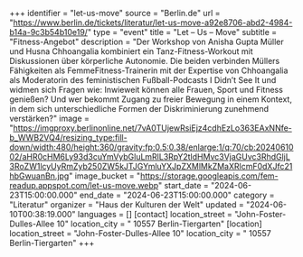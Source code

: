 +++
identifier = "let-us-move"
source = "Berlin.de"
url = "https://www.berlin.de/tickets/literatur/let-us-move-a92e8706-abd2-4984-b14a-9c3b54b10e19/"
type = "event"
title = "Let – Us – Move"
subtitle = "Fitness-Angebot"
description = "Der Workshop von Anisha Gupta Müller und Husna Chhoangalia kombiniert ein Tanz-Fitness-Workout mit Diskussionen über körperliche Autonomie. Die beiden verbinden Müllers Fähigkeiten als FemmeFitness-Trainerin mit der Expertise von Chhoangalia als Moderatorin des feministischen Fußball-Podcasts I Didn’t See It und widmen sich Fragen wie: Inwieweit können alle Frauen, Sport und Fitness genießen? Und wer bekommt Zugang zu freier Bewegung in einem Kontext, in dem sich unterschiedliche Formen der Diskriminierung zunehmend verstärken?"
image = "https://imgproxy.berlinonline.net/7vA0TUjewRsiEjz4cdhEzLo363EAxNNfe-b_WWB2VQ4/resizing_type:fill-down/width:480/height:360/gravity:fp:0.5:0.38/enlarge:1/q:70/cb:2024061002/aHR0cHM6Ly93d3cuYmVybGluLmRlL3RpY2tldHMvc3VjaGUvc3RhdGljL3RoZW1lcyUyRmZyb250ZW5kJTJGYmluYXJpZXMlMkZMaXRlcmF0dXJfc21hbGwuanBn.jpg"
image_bucket = "https://storage.googleapis.com/fem-readup.appspot.com/let-us-move.webp"
start_date = "2024-06-23T15:00:00.000"
end_date = "2024-06-23T15:00:00.000"
category = "Literatur"
organizer = "Haus der Kulturen der Welt"
updated = "2024-06-10T00:38:19.000"
languages = []
[contact]
location_street = "John-Foster-Dulles-Allee 10"
location_city = " 10557 Berlin-Tiergarten"
[location]
location_street = "John-Foster-Dulles-Allee 10"
location_city = " 10557 Berlin-Tiergarten"
+++